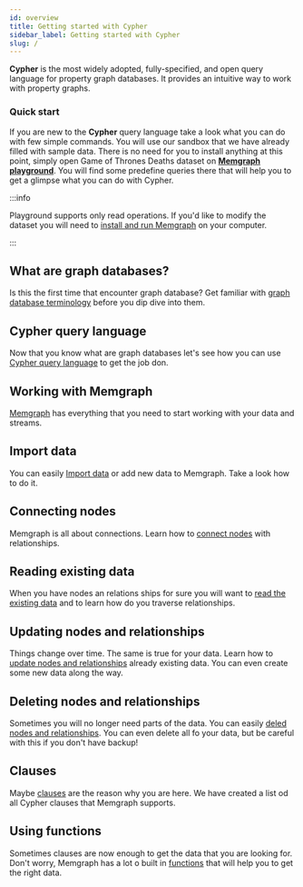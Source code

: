 ```yaml
---
id: overview
title: Getting started with Cypher
sidebar_label: Getting started with Cypher
slug: /
---
```


**Cypher** is the most widely adopted, fully-specified, and open query language
for property graph databases. It provides an intuitive way to work with property
graphs.

### Quick start

If you are new to the **Cypher** query language take a look what you can do with
few simple commands. You will use our sandbox that we have already filled with
sample data. There is no need for you to install anything at this point, simply
open Game of Thrones Deaths dataset on [**Memgraph
playground**](https://playground.memgraph.com/sandbox/game-of-thrones-deaths).
You will find some predefine queries there that will help you to get a glimpse
what you can do with Cypher. 

:::info

Playground supports only read operations. If you'd like to modify the dataset
you will need to [install and run Memgraph](../memgraph/installation) on your
computer.

:::

## What are graph databases?
Is this the first time that encounter graph database? Get familiar with [graph
database terminology](graph-databases.md) before you dip dive into them.

## Cypher query language
Now that you know what are graph databases let's see how you can use [Cypher
query language](cypher-query-language.md) to get the job don.

## Working with Memgraph
[Memgraph](working-with-memgraph.md) has everything that you need to start
working with your data and streams.

## Import data
You can easily [Import data](import-data.md) or add new data to Memgraph. Take a
look how to do it.

## Connecting nodes
Memgraph is all about connections. Learn how to [connect
nodes](connecting-nodes.md) with relationships. 

## Reading existing data
When you have nodes an relations ships for sure you will want to [read the
existing data](reading-existing-data.md) and to learn how do you traverse
relationships.

## Updating nodes and relationships
Things change over time. The same is true for your data. Learn how to [update
nodes and relationships](updating-nodes-and-relationships.md) already existing
data. You can even create some new data along the way.

## Deleting nodes and relationships
Sometimes you will no longer need parts of the data. You can easily [deled nodes
and relationships](deleting-nodes-and-relationships.md). You can even delete all
fo your data, but be careful with this if you don't have backup!

## Clauses
Maybe [clauses](clauses/clauses.md) are the reason why you are here. We have
created a list od all Cypher clauses that Memgraph supports.

## Using functions
Sometimes clauses are now enough to get the data that you are looking for. Don't
worry, Memgraph has a lot o built in [functions](functions.md) that will help
you to get the right data.

